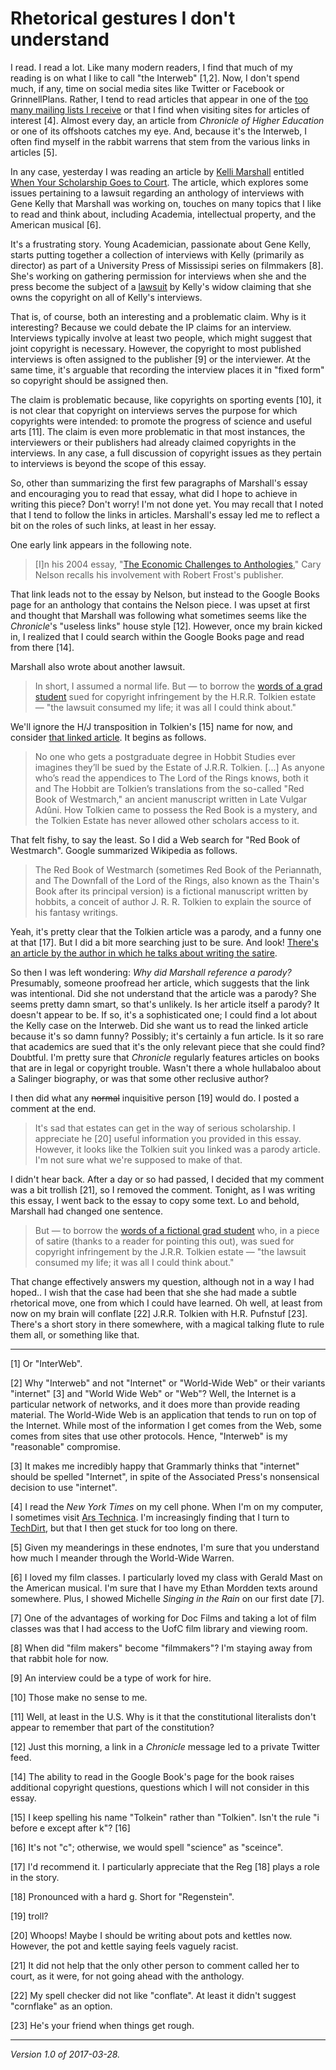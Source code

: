 Rhetorical gestures I don't understand
======================================

I read.  I read a lot.  Like many modern readers, I find that much
of my reading is on what I like to call "the Interweb" [1,2].  Now,
I don't spend much, if any, time on social media sites like Twitter or
Facebook or GrinnellPlans.  Rather, I tend to read articles that appear
in one of the [too many mailing lists I receive](mailing-lists)
or that I find when visiting sites for articles of interest [4].  Almost
every day, an article from _Chronicle of Higher Education_ or one of its
offshoots catches my eye.  And, because it's the Interweb, I often find
myself in the rabbit warrens that stem from the various links in articles
[5].

In any case, yesterday I was reading an article by [Kelli
Marshall](https://chroniclevitae.com/people/22828-kelli-marshall/profile)
entitled [When Your Scholarship Goes to
Court](https://chroniclevitae.com/news/1746-when-your-scholarship-goes-to-court).
The article, which explores some issues pertaining to a lawsuit regarding
an anthology of interviews with Gene Kelly that Marshall was working on,
touches on many topics that I like to read and think about, including
Academia, intellectual property, and the American musical [6].

It's a frustrating story.  Young Academician, passionate about Gene Kelly,
starts putting together a collection of interviews with Kelly (primarily
as director) as part of a University Press of Mississipi series on
filmmakers [8].  She's working on gathering permission for interviews
when she and the press become the subject of a [lawsuit](https://www.techdirt.com/articles/20160512/01092034416/gene-kellys-widow-claims-copyright-interviews-done-gene-kelly-sues-over-academic-book.shtml) by Kelly's widow claiming
that she owns the copyright on all of Kelly's interviews.

That is, of course, both an interesting and a problematic claim.  Why is
it interesting?  Because we could debate the IP claims for an interview.
Interviews typically involve at least two people, which might suggest
that joint copyright is necessary.  However, the copyright to most
published interviews is often assigned to the publisher [9] or the
interviewer.  At the same time, it's arguable that recording the interview
places it in "fixed form" so copyright should be assigned then.

The claim is problematic because, like copyrights on sporting events
[10], it is not clear that copyright on interviews serves the purpose for
which copyrights were intended: to promote the progress of science
and useful arts [11].  The claim is even more problematic in that most
instances, the interviewers or their publishers had already claimed
copyrights in the interviews.  In any case, a full discussion of copyright
issues as they pertain to interviews is beyond the scope of this essay.

So, other than summarizing the first few paragraphs of Marshall's essay
and encouraging you to read that essay, what did I hope to achieve in
writing this piece?  Don't worry!  I'm not done yet.  You may recall that
I noted that I tend to follow the links in articles.  Marshall's essay
led me to reflect a bit on the roles of such links, at least in her essay.

One early link appears in the following note.

> [I]n his 2004 essay, "[The Economic Challenges to Anthologies](https://books.google.com/books?id=8wJfDtXxB48C&dq=The+Economic+Challenges+to+Anthologies&source=gbs_navlinks_s)," Cary Nelson recalls his involvement with Robert Frost's publisher. 

That link leads not to the essay by Nelson, but instead to the Google
Books page for an anthology that contains the Nelson piece.  I was upset
at first and thought that Marshall was following what sometimes
seems like the _Chronicle_'s "useless links" house style [12].  However,
once my brain kicked in, I realized that I could search within the Google
Books page and read from there [14].

Marshall also wrote about another lawsuit.

> In short, I assumed a normal life. But — to borrow the [words of a grad student](http://the-toast.net/2014/12/08/defeated-tolkien-estate/) sued for copyright infringement by the H.R.R. Tolkien estate — "the lawsuit consumed my life; it was all I could think about."

We'll ignore the H/J transposition in Tolkien's
[15] name for now, and consider [that linked
article](http://the-toast.net/2014/12/08/defeated-tolkien-estate/).
It begins as follows.

> No one who gets a postgraduate degree in Hobbit Studies ever imagines
they’ll be sued by the Estate of J.R.R. Tolkien. [...] As anyone who’s
read the appendices to The Lord of the Rings knows, both it and The Hobbit
are Tolkien’s translations from the so-called "Red Book of Westmarch,"
an ancient manuscript written in Late Vulgar Adûni. How Tolkien came
to possess the Red Book is a mystery, and the Tolkien Estate has never
allowed other scholars access to it.

That felt fishy, to say the least.  So I did a Web search for "Red
Book of Westmarch".  Google summarized Wikipedia as follows.

> The Red Book of Westmarch (sometimes Red Book of the Periannath,
and The Downfall of the Lord of the Rings, also known as the Thain's
Book after its principal version) is a fictional manuscript written by
hobbits, a conceit of author J. R. R. Tolkien to explain the source of
his fantasy writings.

Yeah, it's pretty clear that the Tolkien article was a parody, and
a funny one at that [17].
But I did a bit more searching just to be sure.  And look!
[There's an article by the author in which he talks about writing the
satire](https://austinhgilkeson.wordpress.com/2014/12/09/the-real-red-book-of-westmarch/).

So then I was left wondering: *Why did Marshall reference a parody?*
Presumably, someone proofread her article, which suggests that the link
was intentional.  Did she not understand that the article was a parody?
She seems pretty damn smart, so that's unlikely.  Is her article itself
a parody?  It doesn't appear to be. If so, it's a sophisticated one;
I could find a lot about the Kelly case on the Interweb.  Did she 
want us to read the linked article because it's so damn funny?  Possibly;
it's certainly a fun article.  Is it so rare that academics are sued that
it's the only relevant piece that she could find?  Doubtful.  I'm pretty
sure that _Chronicle_ regularly features articles on books that are in
legal or copyright trouble.  Wasn't there a whole hullabaloo about a
Salinger biography, or was that some other reclusive author?

I then did what any <strike>normal</strike> inquisitive person [19]
would do.  I posted a comment at the end.

> It's sad that estates can get in the way of serious scholarship. I
appreciate he [20] useful information you provided in this essay. However,
it looks like the Tolkien suit you linked was a parody article. I'm not
sure what we're supposed to make of that.

I didn't hear back.  After a day or so had passed, I decided that my
comment was a bit trollish [21], so I removed the comment.  Tonight,
as I was writing this essay, I went back to the essay to copy some text.
Lo and behold, Marshall had changed one sentence.

> But — to borrow the [words of a fictional grad student](http://the-toast.net/2014/12/08/defeated-tolkien-estate/) who, in a piece of satire (thanks to a reader for pointing this out), was sued for copyright infringement by the J.R.R. Tolkien estate — "the lawsuit consumed my life; it was all I could think about." 

That change effectively answers my question, although not in a way
I had hoped..  I wish that the case had been that she she had made a
subtle rhetorical move, one from which I could have learned.  Oh well,
at least from now on my brain will conflate [22] J.R.R. Tolkien with
H.R. Pufnstuf [23].  There's a short story in there somewhere, with a
magical talking flute to rule them all, or something like that.

---

[1] Or "InterWeb".

[2] Why "Interweb" and not "Internet" or "World-Wide Web" or their 
variants "internet" [3] and "World Wide Web" or "Web"?  Well, the Internet
is a particular network of networks, and it does more than provide
reading material.  The World-Wide Web is an application that tends to
run on top of the Internet.  While most of the information I get comes
from the Web, some comes from sites that use other protocols.  Hence,
"Interweb" is my "reasonable" compromise.

[3] It makes me incredibly happy that Grammarly thinks that "internet"
should be spelled "Internet", in spite of the Associated Press's
nonsensical decision to use "internet".

[4] I read the _New York Times_ on my cell phone. When I'm on my computer,
I sometimes visit [Ars Technica](http://arstechnica.com).  I'm increasingly
finding that I turn to [TechDirt](https://www.techdirt.com/), but that I
then get stuck for too long on there.

[5] Given my meanderings in these endnotes, I'm sure that you understand
how much I meander through the World-Wide Warren.

[6] I loved my film classes.  I particularly loved my class with Gerald
Mast on the American musical.  I'm sure that I have my Ethan Mordden 
texts around somewhere.  Plus, I showed Michelle _Singing in the Rain_
on our first date [7].

[7] One of the advantages of working for Doc Films and taking a lot
of film classes was that I had access to the UofC film library and
viewing room.

[8] When did "film makers" become "filmmakers"?  I'm staying away from that
rabbit hole for now.

[9] An interview could be a type of work for hire.

[10] Those make no sense to me.

[11] Well, at least in the U.S.  Why is it that the constitutional
literalists don't appear to remember that part of the constitution?

[12] Just this morning, a link in a _Chronicle_ message led to a private
Twitter feed.

[14] The ability to read in the Google Book's page for the book raises
additional copyright questions, questions which I will not consider in
this essay.

[15] I keep spelling his name "Tolkein" rather than "Tolkien".
Isn't the rule "i before e except after k"?  [16]

[16] It's not "c"; otherwise, we would spell "science" as "sceince".

[17] I'd recommend it.  I particularly appreciate that the Reg [18] plays a
role in the story.

[18] Pronounced with a hard g.  Short for "Regenstein".

[19] troll?

[20] Whoops!  Maybe I should be writing about pots and kettles
now.  However, the pot and kettle saying feels vaguely racist.

[21] It did not help that the only other person to comment called her
to court, as it were, for not going ahead with the anthology.

[22] My spell checker did not like "conflate".  At least it didn't
suggest "cornflake" as an option.

[23] He's your friend when things get rough.

---

*Version 1.0 of 2017-03-28.*
